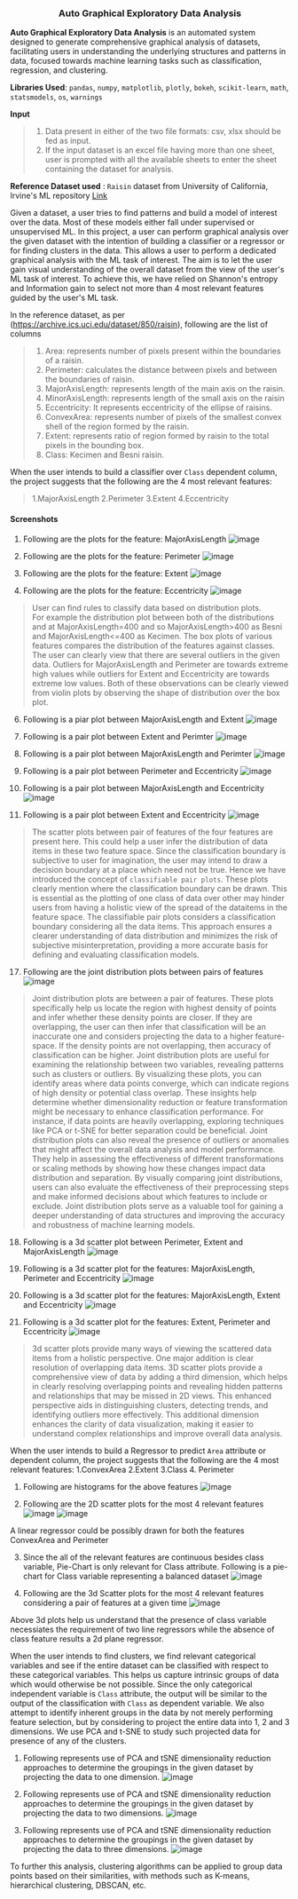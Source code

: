 <h3 align='center'>Auto Graphical Exploratory Data Analysis</h3>

**Auto Graphical Exploratory Data Analysis** is an automated system designed to generate comprehensive graphical analysis of datasets, facilitating users in understanding the underlying structures and patterns in data, focused towards machine learning tasks such as classification, regression, and clustering.

**Libraries Used**: `pandas`, `numpy`, `matplotlib`, `plotly`, `bokeh`, `scikit-learn`, `math`, `statsmodels`, `os`, `warnings`

**Input**
> 1. Data present in either of the two file formats: csv, xlsx should be fed as input. <br>
> 2. If the input dataset is an excel file having more than one sheet, user is prompted with all the available sheets to enter the sheet containing the dataset for analysis.

**Reference Dataset used** : `Raisin` dataset from University of California, Irvine's ML repository [Link](https://archive.ics.uci.edu/dataset/850/raisin)

Given a dataset, a user tries to find patterns and build a model of interest over the data. Most of these models either fall under supervised or unsupervised ML. In this project, a user can perform graphical analysis over the given dataset with the intention of building a classifier or a regressor or for finding clusters in the data. This allows a user to perform a dedicated graphical analysis with the ML task of interest. The aim is to let the user gain visual understanding of the overall dataset from the view of the user's ML task of interest. To achieve this, we have relied on Shannon's entropy and Information gain to select not more than 4 most relevant features guided by the user's ML task.

In the reference dataset, as per (https://archive.ics.uci.edu/dataset/850/raisin), following are the list of columns
> 1. Area: represents number of pixels present within the boundaries of a raisin.
> 2. Perimeter: calculates the distance between pixels and between the boundaries of raisin.
> 3. MajorAxisLength: represents length of the main axis on the raisin.
> 4. MinorAxisLength: represents length of the small axis on the raisin
> 5. Eccentricity: It represents eccentricity of the ellipse of raisins.
> 6. ConvexArea: represents number of pixels of the smallest convex shell of the region formed by the raisin.
> 7. Extent: represents ratio of region formed by raisin to the total pixels in the bounding box.
> 8. Class: Kecimen and Besni raisin.

When the user intends to build a classifier over `Class` dependent column, the project suggests that the following are the 4 most relevant features: 
> 1.MajorAxisLength
> 2.Perimeter
> 3.Extent
> 4.Eccentricity

<h4>Screenshots</h4>

1. Following are the plots for the feature: MajorAxisLength
   ![image](https://github.com/user-attachments/assets/e055be9f-fa23-4843-9519-79bb54df1e7d)

2. Following are the plots for the feature: Perimeter
   ![image](https://github.com/user-attachments/assets/a47de951-5284-4711-a864-17147e2cdda3)

3. Following are the plots for the feature: Extent
   ![image](https://github.com/user-attachments/assets/095207cc-62fa-425a-bd60-b0568775624a)

5. Following are the plots for the feature: Eccentricity
   ![image](https://github.com/user-attachments/assets/b300efff-f9e0-4255-8df0-45853cdc9642)

> User can find rules to classify data based on distribution plots. <br>
> For example the distribution plot between both of the distributions and at MajorAxisLength=400 and so MajorAxisLength>400 as Besni and MajorAxisLength<=400 as Kecimen.
> The box plots of various features compares the distribution of the features against classes. The user can clearly view that there are several outliers in the given data. Outliers for MajorAxisLength and Perimeter are towards extreme high values while outliers for Extent and Eccentricity are towards extreme low values.
> Both of these observations can be clearly viewed from violin plots by observing the shape of distribution over the box plot.

6. Following is a piar plot between MajorAxisLength and Extent
   ![image](https://github.com/user-attachments/assets/349ee8a4-e5ca-4b36-b515-4ad7f8944e43)

8. Following is a pair plot between Extent and Perimter
   ![image](https://github.com/user-attachments/assets/ab3a61cf-eb7b-46cd-bbb3-b0b4fa4beb69)

10. Following is a pair plot between MajorAxisLength and Perimter
    ![image](https://github.com/user-attachments/assets/62b13d1d-e517-4165-b6e2-7401fc608a70)

12. Following is a pair plot between Perimeter and Eccentricity
    ![image](https://github.com/user-attachments/assets/beeaa0cc-f3c4-4849-b45e-54c079e6feb9)

14. Following is a pair plot between MajorAxisLength and Eccentricity
    ![image](https://github.com/user-attachments/assets/a281767b-a2e3-4388-ac3e-58eb102a1d25)

16. Following is a pair plot between Extent and Eccentricity
    ![image](https://github.com/user-attachments/assets/5a96b03e-756e-4e00-ad68-ff1b98ef2d9b)

> The scatter plots between pair of features of the four features are present here.
> This could help a user infer the distribution of data items in these two feature space.
> Since the classification boundary is subjective to user for imagination, the user may intend to draw a decision boundary at a place which need not be true. Hence we have introduced the concept of `classifiable pair plots`. These plots clearly mention where the classification boundary can be drawn. This is essential as the plotting of one class of data over other may hinder users from having a holistic view of the spread of the dataitems in the feature space. The classifiable pair plots considers a classification boundary considering all the data items. This approach ensures a clearer understanding of data distribution and minimizes the risk of subjective misinterpretation, providing a more accurate basis for defining and evaluating classification models.

17. Following are the joint distribution plots between pairs of features
![image](https://github.com/user-attachments/assets/e28ab2e6-ab49-456b-82a4-39d0b57ef230)

> Joint distribution plots are between a pair of features.
> These plots specifically help us locate the region with highest density of points and infer whether these density points are closer. If they are overlapping, the user can then infer that classification will be an inaccurate one and considers projecting the data to a higher feature-space.
> If the density points are not overlapping, then accuracy of classification can be higher.
> Joint distribution plots are useful for examining the relationship between two variables, revealing patterns such as clusters or outliers.
> By visualizing these plots, you can identify areas where data points converge, which can indicate regions of high density or potential class overlap.
> These insights help determine whether dimensionality reduction or feature transformation might be necessary to enhance classification performance. For instance, if data points are heavily overlapping, exploring techniques like PCA or t-SNE for better separation could be beneficial.
> Joint distribution plots can also reveal the presence of outliers or anomalies that might affect the overall data analysis and model performance. They help in assessing the effectiveness of different transformations or scaling methods by showing how these changes impact data distribution and separation.
> By visually comparing joint distributions, users can also evaluate the effectiveness of their preprocessing steps and make informed decisions about which features
to include or exclude. Joint distribution plots serve as a valuable tool for gaining a deeper understanding of data structures and improving the accuracy and robustness of machine learning models.

18. Following is a 3d scatter plot between Perimeter, Extent and MajorAxisLength
    ![image](https://github.com/user-attachments/assets/f22eb134-0106-4713-b977-56eeba69ea0d)

20. Following is a 3d scatter plot for the features: MajorAxisLength, Perimeter and Eccentricity
    ![image](https://github.com/user-attachments/assets/f4c66684-5af7-48bd-8166-06db95f812fe)

22. Following is a 3d scatter plot for the features: MajorAxisLength, Extent and Eccentricity
    ![image](https://github.com/user-attachments/assets/dec3774f-c30f-4316-8db6-b3fdad524486)

24. Following is a 3d scatter plot for the features: Extent, Perimeter and Eccentricity
   ![image](https://github.com/user-attachments/assets/a77075c3-6571-4cea-932a-0aeb5031525a)

> 3d scatter plots provide many ways of viewing the scattered data items from a holistic perspective.
> One major addition is clear resolution of overlapping data items. 3D scatter plots provide a comprehensive view of data by adding a third dimension, which helps in clearly
resolving overlapping points and revealing hidden patterns and relationships that may be missed in 2D views. This enhanced perspective aids in distinguishing clusters, detecting trends, and identifying outliers more effectively. This additional dimension enhances the clarity of data visualization, making it easier to understand complex relationships and improve overall data analysis.

When the user intends to build a Regressor to predict `Area` attribute or dependent column, the project suggests that the following are the 4 most relevant features:
1.ConvexArea
2.Extent
3.Class
4. Perimeter

1. Following are histograms for the above features
   ![image](https://github.com/user-attachments/assets/20797dd7-fb4d-450b-8348-3ca6b9d9aa64)

2. Following are the 2D scatter plots for the most 4 relevant features
   ![image](https://github.com/user-attachments/assets/be53003b-1a8d-4033-865f-d63d9a8dd51b)
   ![image](https://github.com/user-attachments/assets/f68b3102-b583-4bd8-a3ec-8e971d3629eb)

A linear regressor could be possibly drawn for both the features ConvexArea and Perimeter

3. Since the all of the relevant features are continuous besides class variable, Pie-Chart is only relevant for Class attribute. Following is a pie-chart for Class variable representing a balanced dataset
   ![image](https://github.com/user-attachments/assets/fab024c3-b0d6-44a0-bcb2-d11346ce0cab)

4. Following are the 3d Scatter plots for the most 4 relevant features considering a pair of features at a given time
![image](https://github.com/user-attachments/assets/79605860-42c3-4f4e-ab95-8315504f5ab4)

Above 3d plots help us understand that the presence of class variable necessiates the requirement of two line regressors while the absence of class feature results a 2d plane regressor.


When the user intends to find clusters, we find relevant categorical variables and see if the entire dataset can be classified with respect to these categorical variables. This helps us capture intrinsic groups of data which would otherwise be not possible.
Since the only categorical independent variable is `Class` attribute, the output will be similar to the output of the classification with `Class` as dependent variable.
We also attempt to identify inherent groups in the data by not merely performing feature selection, but by considering to project the entire data into 1, 2 and 3 dimensions.
We use PCA and t-SNE to study such projected data for presence of any of the clusters.

1. Following represents use of PCA and tSNE dimensionality reduction approaches to determine the groupings in the given dataset by projecting the data to one dimension.
   ![image](https://github.com/user-attachments/assets/4f0022b4-1c39-4cc8-9fc8-9841781dc2a2)

2. Following represents use of PCA and tSNE dimensionality reduction approaches to determine the groupings in the given dataset by projecting the data to two dimensions.
   ![image](https://github.com/user-attachments/assets/9a0d6900-513d-45c8-bd83-c653a0418176)

3. Following represents use of PCA and tSNE dimensionality reduction approaches to determine the groupings in the given dataset by projecting the data to three dimensions.
   ![image](https://github.com/user-attachments/assets/b3a9bd75-c4af-4994-96d0-0784036f194b)

To further this analysis, clustering algorithms can be applied to group data points based on their similarities, with methods such as K-means, hierarchical clustering, DBSCAN, etc.


<!--
<h3> Methodology </h3>

**Step-1: Data input**
> 1. Data present in either of the two file formats: csv, xlsx should be fed as input. <br>
> 2. If the input dataset is an excel file having more than one sheet, user is prompted with all the available sheets to enter the sheet containing the dataset for analysis.

**step-2: Data Preprocessing**
-->
